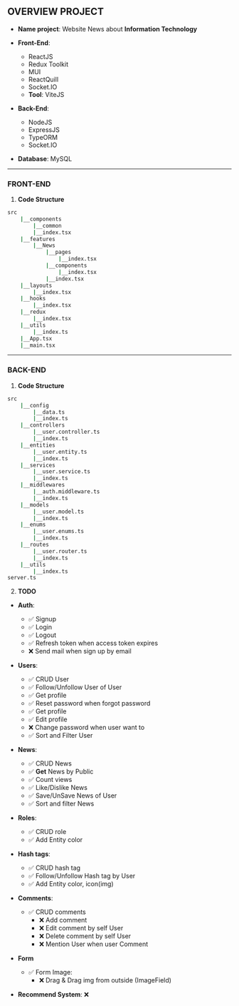## OVERVIEW PROJECT

- **Name project**: Website News about **Information Technology**

- **Front-End**:
  - ReactJS
  - Redux Toolkit
  - MUI
  - ReactQuill
  - Socket.IO
  - **Tool**: ViteJS

- **Back-End**:
  - NodeJS
  - ExpressJS
  - TypeORM
  - Socket.IO

- **Database**: MySQL

---

### FRONT-END

1. **Code Structure**

```sh
src
    |__components
        |__common
        |__index.tsx
    |__features
        |__News
            |__pages
                |__index.tsx
            |__components
                |__index.tsx
            |__index.tsx
    |__layouts
        |__index.tsx
    |__hooks
        |__index.tsx
    |__redux
        |__index.tsx
    |__utils
        |__index.ts
    |__App.tsx
    |__main.tsx
```

--- 

### BACK-END

1. **Code Structure**

```sh
src
    |__config
        |__data.ts
        |__index.ts
    |__controllers
        |__user.controller.ts
        |__index.ts
    |__entities
        |__user.entity.ts
        |__index.ts
    |__services
        |__user.service.ts
        |__index.ts
    |__middlewares
        |__auth.middleware.ts
        |__index.ts
    |__models
        |__user.model.ts
        |__index.ts
    |__enums
        |__user.enums.ts
        |__index.ts
    |__routes
        |__user.router.ts
        |__index.ts
    |__utils
        |__index.ts
server.ts
```

2. **TODO**

- **Auth**:
    - ✅ Signup
    - ✅ Login
    - ✅ Logout
    - ✅ Refresh token when access token expires
    - ❌ Send mail when sign up by email
    
- **Users**:
    - ✅ CRUD User
    - ✅ Follow/Unfollow User of User
    - ✅ Get profile
    - ✅ Reset password when forgot password
    - ✅ Get profile
    - ✅ Edit profile
    - ❌ Change password when user want to
    - ✅ Sort and Filter User

- **News**:
    - ✅ CRUD News
    - ✅ **Get** News by Public
    - ✅ Count views
    - ✅ Like/Dislike News
    - ✅ Save/UnSave News of User
    - ✅ Sort and filter News

- **Roles**:
    - ✅ CRUD role
    - ✅ Add Entity color

- **Hash tags**:
    - ✅ CRUD hash tag
    - ✅ Follow/Unfollow Hash tag by User
    - ✅ Add Entity color, icon(img)

- **Comments**:
    - ✅ CRUD comments
        - ❌ Add comment 
        - ❌ Edit comment by self User
        - ❌ Delete comment by self User
        - ❌ Mention User when user Comment

- **Form**
  - ✅ Form Image:
    - ❌ Drag & Drag img from outside (ImageField)

- **Recommend System**: ❌ 


